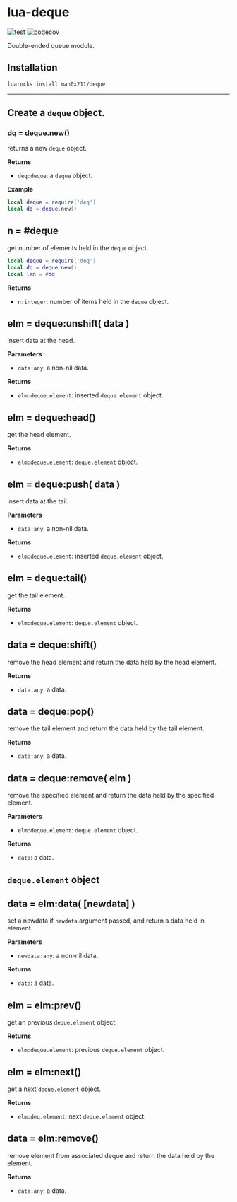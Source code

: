 lua-deque
===

[![test](https://github.com/mah0x211/lua-deque/actions/workflows/test.yml/badge.svg)](https://github.com/mah0x211/lua-deque/actions/workflows/test.yml)
[![codecov](https://codecov.io/gh/mah0x211/lua-deque/branch/master/graph/badge.svg)](https://codecov.io/gh/mah0x211/lua-deque)


Double-ended queue module.


## Installation

```sh
luarocks install mah0x211/deque
```
***


## Create a `deque` object.

### dq = deque.new()

returns a new `deque` object.

**Returns**

- `deq:deque`: a `deque` object.

**Example**

```lua
local deque = require('deq')
local dq = deque.new()
```


## n = #deque

get number of elements held in the `deque` object.

```lua
local deque = require('deq')
local dq = deque.new()
local len = #dq
```

**Returns**

- `n:integer`: number of items held in the `deque` object.


## elm = deque:unshift( data )

insert data at the head.

**Parameters**

- `data:any`: a non-nil data.

**Returns**

- `elm:deque.element`: inserted `deque.element` object.


## elm = deque:head()

get the head element.

**Returns**

- `elm:deque.element`: `deque.element` object.


## elm = deque:push( data )

insert data at the tail.

**Parameters**

- `data:any`: a non-nil data.


**Returns**

- `elm:deque.element`: inserted `deque.element` object.


## elm = deque:tail()

get the tail element.

**Returns**

- `elm:deque.element`: `deque.element` object.


## data = deque:shift()

remove the head element and return the data held by the head element.

**Returns**

- `data:any`: a data.


## data = deque:pop()

remove the tail element and return the data held by the tail element.

**Returns**

- `data:any`: a data.


## data = deque:remove( elm )

remove the specified element and return the data held by the specified element.

**Parameters**

- `elm:deque.element`: `deque.element` object.


**Returns**

- `data`: a data.


## `deque.element` object


## data = elm:data( [newdata] )

set a newdata if `newdata` argument passed, and return a data held in element.

**Parameters**

- `newdata:any`: a non-nil data.

**Returns**

- `data`: a data.


## elm = elm:prev()

get an previous `deque.element` object.

**Returns**

- `elm:deque.element`: previous `deque.element` object.


## elm = elm:next()

get a next `deque.element` object.


**Returns**

- `elm:deq.element`: next `deque.element` object.


## data = elm:remove()

remove element from associated deque and return the data held by the element.

**Returns**

- `data:any`: a data.

